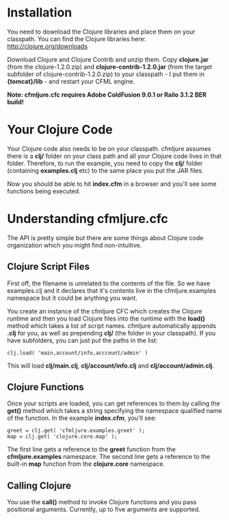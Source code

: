 # Installation

You need to download the Clojure libraries and place them on your classpath. You can find the Clojure libraries here: http://clojure.org/downloads

Download Clojure and Clojure Contrib and unzip them. Copy **clojure.jar** (from the clojure-1.2.0.zip) and **clojure-contrib-1.2.0.jar** (from the target subfolder of clojure-contrib-1.2.0.zip) to your classpath - I put them in **{tomcat}/lib** - and restart your CFML engine.

**Note: cfmljure.cfc requires Adobe ColdFusion 9.0.1 or Railo 3.1.2 BER build!**

# Your Clojure Code

Your Clojure code also needs to be on your classpath. cfmljure assumes there is a **clj/** folder on your class path and all your Clojure code lives in that folder. Therefore, to run the example, you need to copy the **clj/** folder (containing **examples.clj** etc) to the same place you put the JAR files.

Now you should be able to hit **index.cfm** in a browser and you'll see some functions being executed.

# Understanding cfmljure.cfc

The API is pretty simple but there are some things about Clojure code organization which you might find non-intuitive.

## Clojure Script Files

First off, the filename is unrelated to the contents of the file. So we have examples.clj and it declares that it's contents live in the cfmljure.examples namespace but it could be anything you want.

You create an instance of the cfmljure CFC which creates the Clojure runtime and then you load Clojure files into the runtime with the **load()** method which takes a list of script names. cfmljure automatically appends **.clj** for you, as well as prepending **clj/** (the folder in your classpath). If you have subfolders, you can just put the paths in the list:

	clj.load( 'main,account/info,acccount/admin' )

This will load **clj/main.clj**, **clj/account/info.clj** and **clj/account/admin.clj**.

## Clojure Functions

Once your scripts are loaded, you can get references to them by calling the **get()** method which takes a string specifying the namespace qualified name of the function. In the example **index.cfm**, you'll see:

	greet = clj.get( 'cfmljure.examples.greet' );
	map = clj.get( 'clojure.core.map' );

The first line gets a reference to the **greet** function from the **cfmljure.examples** namespace. The second line gets a reference to the built-in **map** function from the **clojure.core** namespace.

## Calling Clojure

You use the **call()** method to invoke Clojure functions and you pass positional arguments. Currently, up to five arguments are supported.
